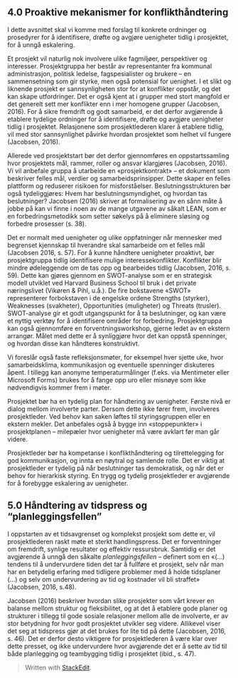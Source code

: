 ﻿## 4.0 Proaktive mekanismer for konflikthåndtering

I dette avsnittet skal vi komme med forslag til konkrete ordninger og prosedyrer for å identifisere, drøfte og avgjøre uenigheter tidlig i prosjektet, for å unngå eskalering.

Et prosjekt vil naturlig nok involvere ulike fagmiljøer, perspektiver og interesser. Prosjektgruppa her består av representanter fra kommunal administrasjon, politisk ledelse, fagspesialister og brukere – en sammensetning som gir styrke, men også potensial for uenighet. I et slikt og liknende prosjekt er sannsynligheten stor for at konflikter oppstår, og det kan skape utfordringer. Det er også kjent at i grupper med stort mangfold er det generelt sett mer konflikter enn i mer homogene grupper (Jacobsen, 2016). For å sikre fremdrift og godt samarbeid, er det derfor avgjørende å etablere tydelige ordninger for å identifisere, drøfte og avgjøre uenigheter tidlig i prosjektet. Relasjonene som prosjektlederen klarer å etablere tidlig, vil med stor sannsynlighet påvirke hvordan prosjektet som helhet vil fungere (Jacobsen, 2016).

Allerede ved prosjektstart bør det derfor gjennomføres en oppstartssamling hvor prosjektets mål, rammer, roller og ansvar klargjøres (Jacobsen, 2016). Vi vil anbefale gruppa å utarbeide en «prosjektkontrakt» – et dokument som beskriver felles mål, verdier og samarbeidsprinsipper. Dette skaper en felles plattform og reduserer risikoen for misforståelser. Beslutningsstrukturen bør også tydeliggjøres: Hvem har beslutningsmyndighet, og hvordan tas beslutninger? Jacobsen (2016) skriver at formalisering av en sånn måte å jobbe på kan vi finne i noen av de mange utgavene av såkalt LEAN, som er en forbedringsmetodikk som setter søkelys på å eliminere sløsing og forbedre prosesser (s. 38).

Det er normalt med uenigheter og ulike oppfatninger når mennesker med begrenset kjennskap til hverandre skal samarbeide om et felles mål (Jacobsen 2016, s. 57). For å kunne håndtere uenigheter proaktivt, bør prosjektgruppa tidlig identifisere mulige interessekonflikter. Konflikter blir mindre ødeleggende om de tas opp og bearbeides tidlig (Jacobsen, 2016, s. 59). Dette kan gjøres gjennom en SWOT-analyse som er en strategisk modell utviklet ved Harvard Business School til bruk i det private næringslivet (Vikøren & Pihl, u.å.). De fire bokstavene «SWOT» representerer forbokstaven i de engelske ordene Strengths (styrker), Weaknesses (svakheter), Opportunities (muligheter) og Threats (trusler). SWOT-analyse gir et godt utgangspunkt for å ta beslutninger, og kan være et nyttig verktøy for å identifisere områder for forbedring. Prosjektgruppa kan også gjennomføre en forventningsworkshop, gjerne ledet av en ekstern arrangør. Målet med dette er å synliggjøre hvor det kan oppstå spenninger, og hvordan disse kan håndteres konstruktivt.

Vi foreslår også faste refleksjonsmøter, for eksempel hver sjette uke, hvor samarbeidsklima, kommunikasjon og eventuelle spenninger diskuteres åpent. I tillegg kan anonyme temperaturmålinger (f.eks. via Mentimeter eller Microsoft Forms) brukes for å fange opp uro eller misnøye som ikke nødvendigvis kommer frem i møter.

Prosjektet bør ha en tydelig plan for håndtering av uenigheter. Første nivå er dialog mellom involverte parter. Dersom dette ikke fører frem, involveres prosjektleder. Ved behov kan saken løftes til styringsgruppen eller en ekstern mekler. Det anbefales også å bygge inn «stoppepunkter» i prosjektplanen – milepæler hvor uenigheter må være avklart før man går videre.

Prosjektleder bør ha kompetanse i konflikthåndtering og tilrettelegging for god kommunikasjon, og innta en nøytral og samlende rolle. Det er viktig at prosjektleder er tydelig på når beslutninger tas demokratisk, og når det er behov for hierarkisk styring. En trygg og tydelig prosjektleder er avgjørende for å forebygge eskalering av uenigheter.

  

## 5.0 Håndtering av tidspress og “planleggingsfellen”

I oppstarten av et tidsavgrenset og komplekst prosjekt som dette er, vil prosjektlederen raskt møte et sterkt handlingspress. Det er forventninger om fremdrift, synlige resultater og effektiv ressursbruk. Samtidig er det avgjørende å unngå den såkalte *planleggingsfellen* – definert som en «(…) tendens til å undervurdere tiden det tar å fullføre et prosjekt, selv når man har en betydelig erfaring med tidligere problemer med å holde tidsplaner (…) og selv om undervurdering av tid og kostnader vil bli straffet» (Jacobsen, 2016, s.48).

Jacobsen (2016) beskriver hvordan slike prosjekter som vårt krever en balanse mellom struktur og fleksibilitet, og at det å etablere gode planer og strukturer i tillegg til gode sosiale relasjoner mellom alle de involverte, er av stor betydning for hvor godt prosjektet utvikler seg videre. Allikevel viser det seg at tidspress gjør at det brukes for lite tid på dette (Jacobsen, 2016, s. 46). Det er derfor desto viktigere for prosjektlederen å være klar over dette presset, og ikke undervurdere hvor avgjørende det er å sette av tid til både planlegging og teambygging tidlig i prosjektet (ibid., s. 47).


> Written with [StackEdit](https://stackedit.io/).
